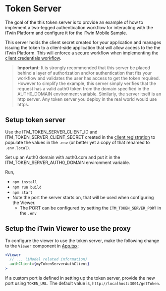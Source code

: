 # Token Server

The goal of the this token server is to provide an example of how to implement a two-legged authentication workflow for interacting with the iTwin Platform and configure it for the iTwin Mobile Sample.

This server holds the client secret created for your application and manages issuing the token to a client-side application that will allow access to the
the iTwin Platform. This will enforce a secure workflow when implementing the [client credentials workflow](https://developer.bentley.com/apis/overview/authorization/#clientcredentialflow).

> __Important__: It is strongly recommended that this server be placed behind a layer of authorization and/or authentication that fits your workflow and validates the user has access to get the token required. However to simplify the example, this server simply verifies that the request has a valid auth0 token from the domain specified in the AUTH0_DOMAIN environment variable. Similarly, the server itself is an http server. Any token server you deploy in the real world would use https.

## Setup token server

Use the ITM_TOKEN_SERVER_CLIENT_ID and ITM_TOKEN_SERVER_CLIENT_SECRET created in the [client registration](../ClientID.md) to populate the values in the `.env` (or better yet a copy of that renamed to `.env.local`).

Set up an Auth0 domain with auth0.com and put it in the ITM_TOKEN_SERVER_AUTH0_DOMAIN environment variable.

Run,

- `npm install`
- `npm run build`
- `npm start`
- Note the port the server starts on, that will be used when configuring the Viewer.
  - The PORT can be configured by setting the `ITM_TOKEN_SERVER_PORT` in the `.env`

## Setup the iTwin Viewer to use the proxy

To configure the viewer to use the token server, make the following change to the `Viewer` component in [App.tsx](../react-viewer/src/App.tsx):

```jsx
<Viewer
  // ... (iModel related information)
  authClient={myTokenServerAuthClient}
>
```

If a custom port is defined in setting up the token server, provide the new port using `TOKEN_URL`. The default value is, `http://localhost:3001/getToken`.
